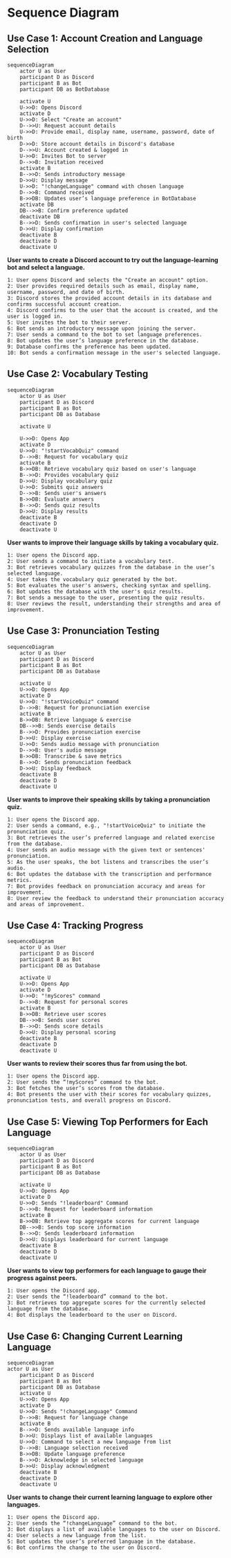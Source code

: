 # Sequence Diagram

## Use Case 1: Account Creation and Language Selection

```mermaid
sequenceDiagram
    actor U as User
    participant D as Discord
    participant B as Bot
    participant DB as BotDatabase

    activate U
    U->>D: Opens Discord
    activate D
    U->>D: Select "Create an account"
    D-->>U: Request account details
    U->>D: Provide email, display name, username, password, date of birth
    D->>D: Store account details in Discord's database
    D-->>U: Account created & logged in
    U->>D: Invites Bot to server
    D-->>B: Invitation received
    activate B
    B-->>D: Sends introductory message
    D->>U: Display message
    U->>D: "!changeLanguage" command with chosen language
    D-->>B: Command received
    B->>DB: Updates user’s language preference in BotDatabase
    activate DB
    DB-->>B: Confirm preference updated
    deactivate DB
    B-->>D: Sends confirmation in user's selected language
    D->>U: Display confirmation
    deactivate B
    deactivate D
    deactivate U

```
**User wants to create a Discord account to try out the language-learning bot and select a language.**

    1: User opens Discord and selects the "Create an account" option.
    2: User provides required details such as email, display name, username, password, and date of birth.
    3: Discord stores the provided account details in its database and confirms successful account creation.
    4: Discord confirms to the user that the account is created, and the user is logged in.
    5: User invites the bot to their server.
    6: Bot sends an introductory message upon joining the server.
    7: User sends a command to the bot to set language preferences.
    8: Bot updates the user’s language preference in the database.
    9: Database confirms the preference has been updated.
    10: Bot sends a confirmation message in the user's selected language.

## Use Case 2: Vocabulary Testing

```mermaid
sequenceDiagram
    actor U as User
    participant D as Discord
    participant B as Bot
    participant DB as Database
    
    activate U

    U->>D: Opens App
    activate D
    U->>D: "!startVocabQuiz" command
    D-->>B: Request for vocabulary quiz
    activate B
    B->>DB: Retrieve vocabulary quiz based on user's language
    B-->>D: Provides vocabulary quiz
    D->>U: Display vocabulary quiz
    U->>D: Submits quiz answers
    D-->>B: Sends user's answers
    B->>DB: Evaluate answers
    B-->>D: Sends quiz results
    D->>U: Display results
    deactivate B
    deactivate D
    deactivate U

```
**User wants to improve their language skills by taking a vocabulary quiz.**

    1: User opens the Discord app.
    2: User sends a command to initiate a vocabulary test.
    3: Bot retrieves vocabulary quizzes from the database in the user’s selected language.
    4: User takes the vocabulary quiz generated by the bot.
    5: Bot evaluates the user's answers, checking syntax and spelling.
    6: Bot updates the database with the user's quiz results.
    7: Bot sends a message to the user, presenting the quiz results.
    8: User reviews the result, understanding their strengths and area of improvement.

## Use Case 3: Pronunciation Testing

```mermaid
sequenceDiagram
    actor U as User
    participant D as Discord
    participant B as Bot
    participant DB as Database
    
    activate U
    U->>D: Opens App
    activate D
    U->>D: "!startVoiceQuiz" command
    D-->>B: Request for pronunciation exercise
    activate B
    B->>DB: Retrieve language & exercise
    DB-->>B: Sends exercise details
    B-->>D: Provides pronunciation exercise
    D->>U: Display exercise
    U->>D: Sends audio message with pronunciation
    D-->>B: User's audio message
    B->>DB: Transcribe & save metrics
    B-->>D: Sends pronunciation feedback
    D->>U: Display feedback
    deactivate B
    deactivate D
    deactivate U

```
**User wants to improve their speaking skills by taking a pronunciation quiz.**

    1: User opens the Discord app.
    2: User sends a command, e.g., "!startVoiceQuiz" to initiate the pronunciation quiz.
    3: Bot retrieves the user’s preferred language and related exercise from the database.
    4: User sends an audio message with the given text or sentences' pronunciation.
    5: As the user speaks, the bot listens and transcribes the user’s audio.
    6: Bot updates the database with the transcription and performance metrics.
    7: Bot provides feedback on pronunciation accuracy and areas for improvement.
    8: User review the feedback to understand their pronunciation accuracy and areas of improvement.

## Use Case 4: Tracking Progress

```mermaid
sequenceDiagram
    actor U as User
    participant D as Discord
    participant B as Bot
    participant DB as Database
    
    activate U
    U->>D: Opens App
    activate D
    U->>D: "!myScores" command
    D-->>B: Request for personal scores
    activate B
    B->>DB: Retrieve user scores
    DB-->>B: Sends user scores
    B-->>D: Sends score details
    D->>U: Display personal scoring
    deactivate B
    deactivate D
    deactivate U

```
**User wants to review their scores thus far from using the bot.**

    1: User opens the Discord app.
    2: User sends the “!myScores” command to the bot.
    3: Bot fetches the user’s scores from the database.
    4: Bot presents the user with their scores for vocabulary quizzes, pronunciation tests, and overall progress on Discord.


## Use Case 5: Viewing Top Performers for Each Language

```mermaid
sequenceDiagram
    actor U as User
    participant D as Discord
    participant B as Bot
    participant DB as Database
    
    activate U
    U->>D: Opens App
    activate D
    U->>D: Sends "!leaderboard" Command
    D-->>B: Request for leaderboard information
    activate B
    B->>DB: Retrieve top aggregate scores for current language
    DB-->>B: Sends top score information
    B-->>D: Sends leaderboard information
    D->>U: Displays leaderboard for current language
    deactivate B
    deactivate D
    deactivate U

```
**User wants to view top performers for each language to gauge their progress against peers.**

    1: User opens the Discord app.
    2: User sends the “!leaderboard” command to the bot.
    3: Bot retrieves top aggregate scores for the currently selected language from the database.
    4: Bot displays the leaderboard to the user on Discord.

## Use Case 6: Changing Current Learning Language

```mermaid
sequenceDiagram
actor U as User
    participant D as Discord
    participant B as Bot
    participant DB as Database
    activate U
    U->>D: Opens App
    activate D
    U->>D: Sends "!changeLanguage" Command
    D-->>B: Request for language change
    activate B
    B-->>D: Sends available language info
    D->>U: Displays list of available languages
    U->>D: Command to select a new language from list
    D-->>B: Language selection received
    B->>DB: Update language preference
    B-->>D: Acknowledge in selected language
    D->>U: Display acknowledgment
    deactivate B
    deactivate D
    deactivate U

```
**User wants to change their current learning language to explore other languages.**

    1: User opens the Discord app.
    2: User sends the “!changeLanguage” command to the bot.
    3: Bot displays a list of available languages to the user on Discord.
    4: User selects a new language from the list.
    5: Bot updates the user’s preferred language in the database.
    6: Bot confirms the change to the user on Discord.



    
